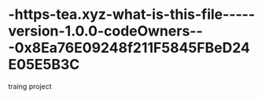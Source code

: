 # -https-tea.xyz-what-is-this-file-----version-1.0.0-codeOwners---0x8Ea76E09248f211F5845FBeD24E05E5B3C
traing project
